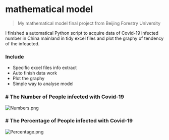 # mathematical model
> My mathematical model final project from Beijing Forestry University

I finished a automatical Python script to acquire data of Covid-19 infected number in China mainland in tidy excel files and plot the graphy of tendency of the infeacted.

### Include
- Specific excel files info extract
- Auto finish data work
- Plot the graphy
- Simple way to analyse model

### \# The Number of People infected with Covid-19

![Numbers.png](https://i.loli.net/2020/09/16/Wy9SI5JepNrg4PV.png)

### \# The Percentage of People infected with Covid-19

![Percentage.png](https://i.loli.net/2020/09/16/o85awLC43SNYPTU.png)
